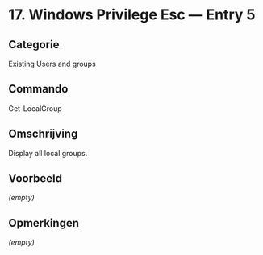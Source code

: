 # 17. Windows Privilege Esc — Entry 5

## Categorie

Existing Users and groups

## Commando

Get-LocalGroup

## Omschrijving

Display all local groups.

## Voorbeeld

_(empty)_

## Opmerkingen

_(empty)_

